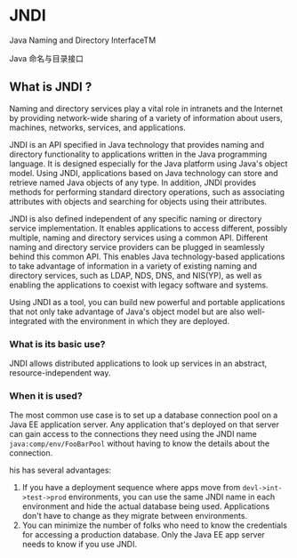 # JNDI

Java Naming and Directory InterfaceTM

Java 命名与目录接口

## What is JNDI ?

Naming and directory services play a vital role in intranets and the Internet by providing network-wide sharing of a variety of information about users, machines, networks, services, and applications.

JNDI is an API specified in Java technology that provides naming and directory functionality to applications written in the Java programming language. It is designed especially for the Java platform using Java's object model. Using JNDI, applications based on Java technology can store and retrieve named Java objects of any type. In addition, JNDI provides methods for performing standard directory operations, such as associating attributes with objects and searching for objects using their attributes.

JNDI is also defined independent of any specific naming or directory service implementation. It enables applications to access different, possibly multiple, naming and directory services using a common API. Different naming and directory service providers can be plugged in seamlessly behind this common API. This enables Java technology-based applications to take advantage of information in a variety of existing naming and directory services, such as LDAP, NDS, DNS, and NIS(YP), as well as enabling the applications to coexist with legacy software and systems.

Using JNDI as a tool, you can build new powerful and portable applications that not only take advantage of Java's object model but are also well-integrated with the environment in which they are deployed.

### What is its basic use?

JNDI allows distributed applications to look up services in an abstract, resource-independent way.

### When it is used?

The most common use case is to set up a database connection pool on a Java EE application server. Any application that's deployed on that server can gain access to the connections they need using the JNDI name `java:comp/env/FooBarPool` without having to know the details about the connection.

his has several advantages:

1. If you have a deployment sequence where apps move from `devl->int->test->prod` environments, you can use the same JNDI name in each environment and hide the actual database being used. Applications don't have to change as they migrate between environments.
2. You can minimize the number of folks who need to know the credentials for accessing a production database. Only the Java EE app server needs to know if you use JNDI.